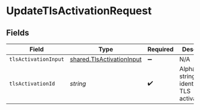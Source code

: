 # UpdateTlsActivationRequest


## Fields

| Field                                                                  | Type                                                                   | Required                                                               | Description                                                            | Example                                                                |
| ---------------------------------------------------------------------- | ---------------------------------------------------------------------- | ---------------------------------------------------------------------- | ---------------------------------------------------------------------- | ---------------------------------------------------------------------- |
| `tlsActivationInput`                                                   | [shared.TlsActivationInput](../../models/shared/tlsactivationinput.md) | :heavy_minus_sign:                                                     | N/A                                                                    |                                                                        |
| `tlsActivationId`                                                      | *string*                                                               | :heavy_check_mark:                                                     | Alphanumeric string identifying a TLS activation.                      | aCtguUGZzb2W9Euo4moOR                                                  |